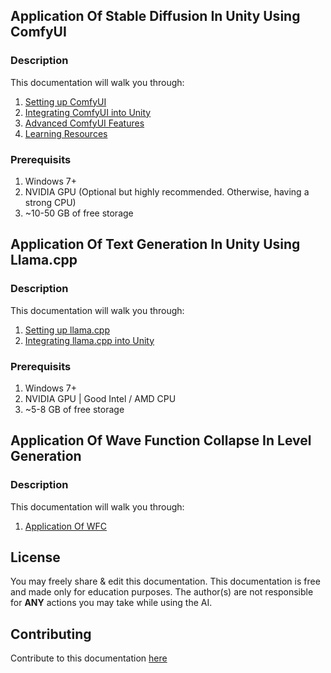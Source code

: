 ## Application Of Stable Diffusion In Unity Using ComfyUI
### Description
This documentation will walk you through:
1. [Setting up ComfyUI](./nested/install-python.md)
1. [Integrating ComfyUI into Unity](./unity-integration.md) 
1. [Advanced ComfyUI Features](./advanced-features.md) 
1. [Learning Resources](./resources.md) 

### Prerequisits
1. Windows 7+
1. NVIDIA GPU (Optional but highly recommended. Otherwise, having a strong CPU)
1. ~10-50 GB of free storage

## Application Of Text Generation In Unity Using Llama.cpp
### Description
This documentation will walk you through:
1. [Setting up llama.cpp](./nested/install-python.md)
1. [Integrating llama.cpp into Unity](./unity-integration.md) 

### Prerequisits
1. Windows 7+
1. NVIDIA GPU | Good Intel / AMD CPU
1. ~5-8 GB of free storage

## Application Of Wave Function Collapse In Level Generation

### Description
This documentation will walk you through:
1. [Application Of WFC](wfc.md)

## License
You may freely share & edit this documentation. This documentation is free and made only for education purposes. The author(s) are not responsible for **ANY** actions you may take while using the AI. 

## Contributing
Contribute to this documentation [here](https://github.com/Zehui2020/FYP_Q3_AI_Documentation.git)